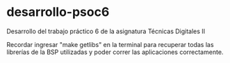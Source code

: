 # desarrollo-psoc6

Desarrollo del trabajo práctico 6 de la asignatura Técnicas Digitales II

Recordar ingresar "make getlibs" en la terminal para recuperar todas las librerías de la BSP utilizadas y poder correr las aplicaciones correctamente.
